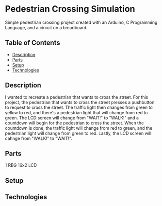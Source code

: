 # Pedestrian Crossing Simulation

Simple pedestrian crossing project created with an Arduino, C Programming Language, and a circuit on a breadboard. 

## Table of Contents
* [Description](#description)
* [Parts](#parts)
* [Setup](#setup)
* [Technologies](#technologies)

## Description

I wanted to recreate a pedestrian that wants to cross the street. For this project, the pedestrian that wants to cross the street presses a pushbutton to request to cross the street. The traffic light then changes from green to yellow to red, and there's a pedestrian light that will change from red to green. The LCD screen will change from "WAIT!" to "WALK!" and a countdown will begin for the pedestrian to cross the street. When the countdown is done, the traffic light will change from red to green, and the pedestrian light will change from green to red. Lastly, the LCD screen will cahnge from "WALK!" to "WAIT!". 

## Parts
1 RBG 16x2 LCD

## Setup

## Technologies


